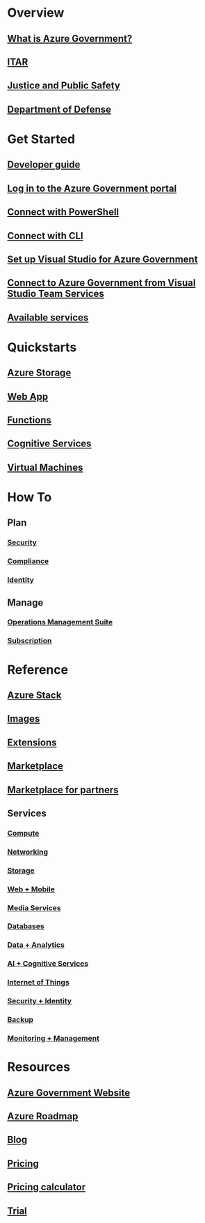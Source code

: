 # Overview
## [What is Azure Government?](documentation-government-welcome.md)
## [ITAR](documentation-government-overview-itar.md)
## [Justice and Public Safety](documentation-government-overview-jps.md)
## [Department of Defense](documentation-government-overview-dod.md)

# Get Started
## [Developer guide](documentation-government-developer-guide.md)
## [Log in to the Azure Government portal](documentation-government-get-started-connect-with-portal.md)
## [Connect with PowerShell](documentation-government-get-started-connect-with-ps.md)
## [Connect with CLI](documentation-government-get-started-connect-with-cli.md)
## [Set up Visual Studio for Azure Government](documentation-government-get-started-connect-with-vs.md)
## [Connect to Azure Government from Visual Studio Team Services](documentation-government-get-started-connect-with-vsts.md)
## [Available services](documentation-government-services.md)


# Quickstarts
## [Azure Storage](documentation-government-get-started-connect-to-storage.md)
## [Web App](documentation-government-howto-deploy-webandmobile.md)
## [Functions](documentation-government-functions.md)
## [Cognitive Services](documentation-government-cognitiveservices.md)
## [Virtual Machines](documentation-government-quickstarts-vm.md) 

# How To
## Plan
### [Security](documentation-government-plan-security.md)
### [Compliance](documentation-government-plan-compliance.md)
### [Identity](documentation-government-plan-identity.md)
## Manage
### [Operations Management Suite](documentation-government-manage-oms.md)
### [Subscription](documentation-government-manage-subscriptions.md)


# Reference
## [Azure Stack](documentation-azure-stack-gov.md)
## [Images](documentation-government-image-gallery.md)
## [Extensions](documentation-government-extension.md)
## [Marketplace](documentation-government-manage-marketplace.md)
## [Marketplace for partners](documentation-government-manage-marketplace-partners.md)

## Services
### [Compute](documentation-government-compute.md)
### [Networking](documentation-government-networking.md)
### [Storage](documentation-government-services-storage.md)
### [Web + Mobile](documentation-government-services-webandmobile.md)
### [Media Services](documentation-government-services-media.md)
### [Databases](documentation-government-services-database.md)
### [Data + Analytics](documentation-government-services-dataandanalytics.md)
### [AI + Cognitive Services](documentation-government-services-aiandcognitiveservices.md) 
### [Internet of Things](documentation-government-services-iot-hub.md)
### [Security + Identity](documentation-government-services-securityandidentity.md)
### [Backup](documentation-government-services-backup.md)
### [Monitoring + Management](documentation-government-services-monitoringandmanagement.md)



# Resources
## [Azure Government Website](https://azure.microsoft.com/overview/clouds/government/)
## [Azure Roadmap](https://azure.microsoft.com/roadmap/)
## [Blog](https://blogs.msdn.microsoft.com/azuregov/)
## [Pricing](https://azure.microsoft.com/pricing/)
## [Pricing calculator](https://azure.microsoft.com/pricing/calculator/)
## [Trial](https://azuregov.microsoft.com/trial/azuregovtrial)
